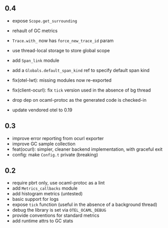 
## 0.4

- expose `Scope.get_surrounding`
- rehault of GC metrics
- `Trace.with_` now has `force_new_trace_id` param
- use thread-local storage to store global scope
- add `Span_link` module
- add a `Globals.default_span_kind` ref to specify default span kind

- fix(otel-lwt): missing modules now re-exported
- fix(client-ocurl): fix `tick` version used in the absence of bg thread

- drop dep on ocaml-protoc as the generated code is checked-in
- update vendored otel to 0.19

## 0.3

- improve error reporting from ocurl exporter
- improve GC sample collection
- feat(ocurl): simpler, cleaner backend implementation, with graceful exit
- config: make `Config.t` private (breaking)

## 0.2

- require pbrt only, use ocaml-protoc as a lint
- add `Metrics_callbacks` module
- add histogram metrics (untested)
- basic support for logs
- expose `tick` function (useful in the absence of a background thread)
- debug the library is set via `OTEL_OCAML_DEBUG`
- provide conventions for standard metrics
- add runtime attrs to GC stats
